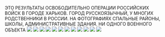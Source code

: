 ЭТО РЕЗУЛЬТАТЫ ОСВОБОДИТЕЛЬНО ОПЕРАЦИИ РОССИЙСКИХ ВОЙСК В ГОРОДЕ ХАРЬКОВ. 
ГОРОД РУССКОЯЗЫЧНЫЙ, У МНОГИХ РОДСТВЕННИКИ В РОССИИ. 
НА ФОТОГРАФИЯХ СПАЛЬНЫЕ РАЙОНЫ, ШКОЛЫ, АДМИНИСТРАТИВНЫЕ ЗДАНИЯ. НИ ОДНОГО ВОЕННОГО ОБЪЕКТА
![](/[photo_2022-03-11_15-44-12.jpg)
![](/[photo_2022-03-09_10-57-07.jpg)
![](/[photo_2022-03-09_10-57-11.jpg)
![](/[photo_2022-03-09_10-57-14.jpg)
![](/[photo_2022-03-09_12-31-53.jpg)
![](/[photo_2022-03-09_12-31-54.jpg)
![](/[photo_2022-03-10_10-36-03.jpg)
![](/[photo_2022-03-10_12-44-39.jpg)
![](/[photo_2022-03-10_12-44-40.jpg)
![](/[photo_2022-03-11_14-30-42.jpg)
![](/[photo_2022-03-11_15-44-11.jpg)
![](/[photo_2022-03-11_15-44-12.jpg)
